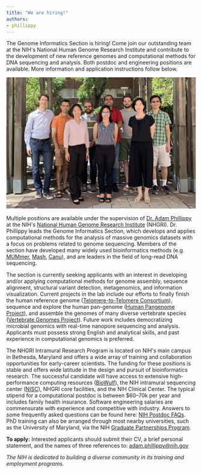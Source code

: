 ```yaml
---
title: "We are hiring!"
authors:
- phillippy
---
```

The Genome Informatics Section is hiring! Come join our outstanding team at the NIH's National Human Genome Research Institute and contribute to the development of new reference genomes and computational methods for DNA sequencing and analysis. Both postdoc and engineering positions are available. More information and application instructions follow below.

<!--excerpt-->

![alt text](/img/lab2019.jpg "Phillippy Lab 2019")

Multiple positions are available under the supervision of [Dr. Adam Phillippy](/people/phillippy) at the NIH's [National Human Genome Research Institute](https://www.genome.gov/dir/) (NHGRI). Dr. Phillippy leads the Genome Informatics Section, which develops and applies computational methods for the analysis of massive genomics datasets with a focus on problems related to genome sequencing. Members of the section have developed many widely used bioinformatics methods (e.g. [MUMmer](https://doi.org/10.1186/gb-2004-5-2-r12), [Mash](https://dx.doi.org/10.1186/s13059-016-0997-x), [Canu](https://doi.org/10.1101/gr.215087.116)), and are leaders in the field of long-read DNA sequencing.

The section is currently seeking applicants with an interest in developing and/or applying computational methods for genome assembly, sequence alignment, structural variant detection, metagenomics, and information visualization. Current projects in the lab include our efforts to finally finish the human reference genome ([Telomere-to-Telomere Consortium](https://sites.google.com/ucsc.edu/t2tworkinggroup)), sequence and explore the human pan-genome ([Human Pangenome Project](https://www.genome.gov/news/news-release/NIH-funds-centers-for-advancing-sequence-of-human-genome-reference)), and assemble the genomes of many diverse vertebrate species ([Vertebrate Genomes Project](https://vertebrategenomesproject.org)). Future work includes democratizing microbial genomics with real-time nanopore sequencing and analysis. Applicants must possess strong English and analytical skills, and past experience in computational genomics is preferred.

The NHGRI Intramural Research Program is located on NIH's main campus in Bethesda, Maryland and offers a wide array of training and collaboration opportunities for early-career scientists. The funding for these positions is stable and offers wide latitude in the design and pursuit of bioinformatics research. The successful candidate will have access to extensive high-performance computing resources ([BioWulf](https://hpc.nih.gov/)), the NIH intramural sequencing center ([NISC](https://www.nisc.nih.gov/)), NHGRI core facilities, and the NIH Clinical Center. The typical stipend for a computational postdoc is between $60–70k per year and includes family health insurance. Software engineering salaries are commensurate with experience and competitive with industry. Answers to some frequently asked questions can be found here: [NIH Postdoc FAQs](https://www.training.nih.gov/resources/faqs/postdoc_irp). PhD training can also be arranged through most nearby universities, such as the University of Maryland, via the NIH [Graduate Partnerships Program](https://www.training.nih.gov/programs/gpp).

**To apply:** Interested applicants should submit their CV, a brief personal statement, and the names of three references to: adam.phillippy@nih.gov

*The NIH is dedicated to building a diverse community in its training and employment programs.*
